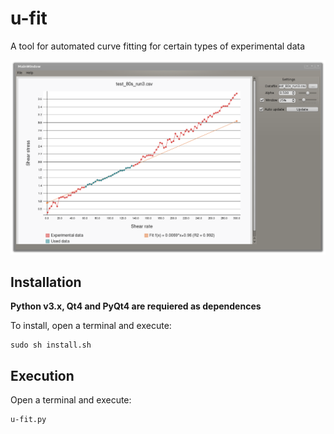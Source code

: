 u-fit
============

A tool for automated curve fitting for certain types of experimental data

![](dist/u-fit.png)

## Installation
**Python v3.x, Qt4 and PyQt4 are requiered as dependences**

To install, open a terminal and execute:
    
    sudo sh install.sh

## Execution
Open a terminal and execute:
    
    u-fit.py
